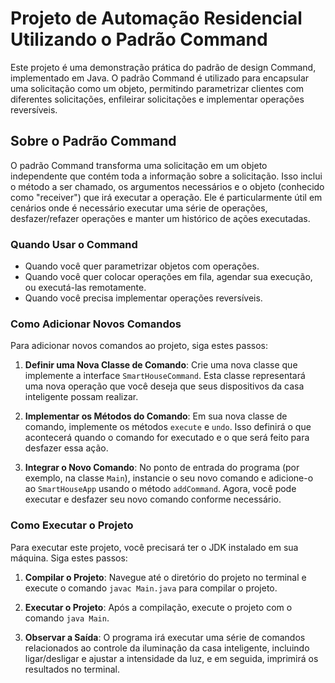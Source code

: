 # Projeto de Automação Residencial Utilizando o Padrão Command

Este projeto é uma demonstração prática do padrão de design Command, implementado em Java. O padrão Command é utilizado para encapsular uma solicitação como um objeto, permitindo parametrizar clientes com diferentes solicitações, enfileirar solicitações e implementar operações reversíveis.

## Sobre o Padrão Command

O padrão Command transforma uma solicitação em um objeto independente que contém toda a informação sobre a solicitação. Isso inclui o método a ser chamado, os argumentos necessários e o objeto (conhecido como "receiver") que irá executar a operação. Ele é particularmente útil em cenários onde é necessário executar uma série de operações, desfazer/refazer operações e manter um histórico de ações executadas.

### Quando Usar o Command

- Quando você quer parametrizar objetos com operações.
- Quando você quer colocar operações em fila, agendar sua execução, ou executá-las remotamente.
- Quando você precisa implementar operações reversíveis.

### Como Adicionar Novos Comandos

Para adicionar novos comandos ao projeto, siga estes passos:

1. **Definir uma Nova Classe de Comando**: Crie uma nova classe que implemente a interface `SmartHouseCommand`. Esta classe representará uma nova operação que você deseja que seus dispositivos da casa inteligente possam realizar.

2. **Implementar os Métodos do Comando**: Em sua nova classe de comando, implemente os métodos `execute` e `undo`. Isso definirá o que acontecerá quando o comando for executado e o que será feito para desfazer essa ação.

3. **Integrar o Novo Comando**: No ponto de entrada do programa (por exemplo, na classe `Main`), instancie o seu novo comando e adicione-o ao `SmartHouseApp` usando o método `addCommand`. Agora, você pode executar e desfazer seu novo comando conforme necessário.

### Como Executar o Projeto

Para executar este projeto, você precisará ter o JDK instalado em sua máquina. Siga estes passos:

1. **Compilar o Projeto**: Navegue até o diretório do projeto no terminal e execute o comando `javac Main.java` para compilar o projeto.

2. **Executar o Projeto**: Após a compilação, execute o projeto com o comando `java Main`.

3. **Observar a Saída**: O programa irá executar uma série de comandos relacionados ao controle da iluminação da casa inteligente, incluindo ligar/desligar e ajustar a intensidade da luz, e em seguida, imprimirá os resultados no terminal.